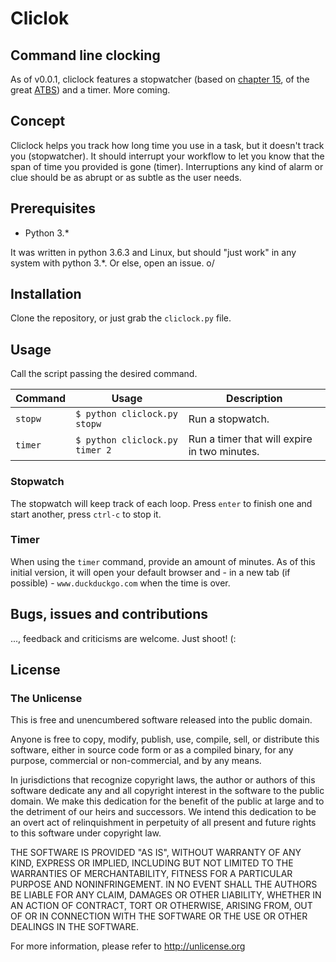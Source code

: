 # Cliclok
## Command line clocking

As of v0.0.1, cliclock features a stopwatcher (based on [chapter
15](https://automatetheboringstuff.com/chapter15/), of the great
[ATBS](http://automatetheboringstuff.com/)) and a timer. More coming.

## Concept

Cliclock helps you track how long time you use in a task, but it doesn't track
you (stopwatcher). It should interrupt your workflow to let you know that the
span of time you provided is gone (timer). Interruptions any kind of alarm or
clue should be as abrupt or as subtle as the user needs.

## Prerequisites

* Python 3.\* 

It was written in python 3.6.3 and Linux, but should "just work" in any system
with python 3.\*. Or else, open an issue. o/

## Installation

Clone the repository, or just grab the `cliclock.py` file.

## Usage

Call the script passing the desired command.

| Command | Usage | Description |
|---------|-------|-------------|
|`stopw`  | `$ python cliclock.py stopw` | Run a stopwatch. |
|`timer`  | `$ python cliclock.py timer 2` | Run a timer that will expire in two minutes. |

### Stopwatch

The stopwatch will keep track of each loop. Press `enter` to finish one and
start another, press `ctrl-c` to stop it.

### Timer

When using the `timer` command, provide an amount of minutes. As of this initial
version, it will open your default browser and - in a new tab (if possible) - 
`www.duckduckgo.com` when the time is over.

## Bugs, issues and contributions

..., feedback and criticisms are welcome. Just shoot! (:

## License
### The Unlicense

This is free and unencumbered software released into the public domain.

Anyone is free to copy, modify, publish, use, compile, sell, or
distribute this software, either in source code form or as a compiled
binary, for any purpose, commercial or non-commercial, and by any
means.

In jurisdictions that recognize copyright laws, the author or authors
of this software dedicate any and all copyright interest in the
software to the public domain. We make this dedication for the benefit
of the public at large and to the detriment of our heirs and
successors. We intend this dedication to be an overt act of
relinquishment in perpetuity of all present and future rights to this
software under copyright law.

THE SOFTWARE IS PROVIDED "AS IS", WITHOUT WARRANTY OF ANY KIND,
EXPRESS OR IMPLIED, INCLUDING BUT NOT LIMITED TO THE WARRANTIES OF
MERCHANTABILITY, FITNESS FOR A PARTICULAR PURPOSE AND NONINFRINGEMENT.
IN NO EVENT SHALL THE AUTHORS BE LIABLE FOR ANY CLAIM, DAMAGES OR
OTHER LIABILITY, WHETHER IN AN ACTION OF CONTRACT, TORT OR OTHERWISE,
ARISING FROM, OUT OF OR IN CONNECTION WITH THE SOFTWARE OR THE USE OR
OTHER DEALINGS IN THE SOFTWARE.

For more information, please refer to <http://unlicense.org>
